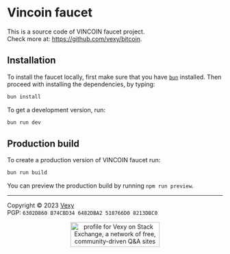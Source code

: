 # Vincoin faucet

This is a source code of VINCOIN faucet project.  
Check more at: https://github.com/vexy/bitcoin.

## Installation
To install the faucet locally, first make sure that you have [`bun`](https://bun.sh/) installed. Then proceed with installing the dependencies, by typing:
```bash
bun install
```

To get a development version, run:

```bash
bun run dev
```

## Production build

To create a production version of VINCOIN faucet run:

```bash
bun run build
```

You can preview the production build by running `npm run preview`.
  
----
Copyright © 2023 [Vexy](https://github.com/vexy)  
PGP: `6302D860 B74CBD34 6482DBA2 518766D0 8213DBC0`

<p align="center">
    <a href="https://stackexchange.com/users/215166"><img src="https://stackexchange.com/users/flair/215166.png?theme=clean" width="208" height="58" alt="profile for Vexy on Stack Exchange, a network of free, community-driven Q&amp;A sites" title="profile for Vexy on Stack Exchange, a network of free, community-driven Q&amp;A sites">
    </a>
</p>
